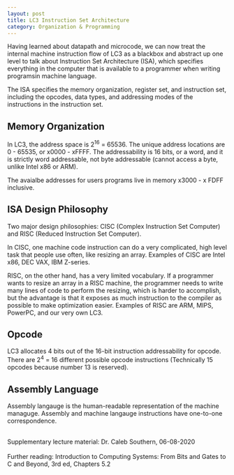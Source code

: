 ```yaml
---
layout: post
title: LC3 Instruction Set Architecture
category: Organization & Programming
---
```


Having learned about datapath and microcode, we can now treat the internal machine instruction flow of LC3 as a blackbox and abstract up one level to talk about Instruction Set Architecture (ISA), which specifies everything in the computer that is available to a programmer when writing programsin machine language.

The ISA specifies the memory organization, register set, and instruction set, including the opcodes, data types, and addressing modes of the instructions in the instruction set.

## Memory Organization

In LC3, the address space is 2<sup>16</sup> = 65536. The unique address locations are 0 - 65535, or x0000 - xFFFF. The addressability is 16 bits, or a word, and it is strictly word addressable, not byte addressable (cannot access a byte, unlike Intel x86 or ARM).

The avaialbe addresses for users programs live in memory x3000 - x FDFF inclusive.

## ISA Design Philosophy

Two major design philosophies: CISC (Complex Instruction Set Computer) and RISC (Reduced Instruction Set Computer).

In CISC, one machine code instruction can do a very complicated, high level task that people use often, like resizing an array. Examples of CISC are Intel x86, DEC VAX, IBM Z-series.

RISC, on the other hand, has a very limited vocabulary. If a programmer wants to resize an array in a RISC machine, the programmer needs to write many lines of code to perform the resizing, which is harder to accomplish, but the advantage is that it exposes as much instruction to the compiler as possible to make optimization easier. Examples of RISC are ARM, MIPS, PowerPC, and our very own LC3.

## Opcode

LC3 allocates 4 bits out of the 16-bit instruction addressability for opcode. There are 2<sup>4</sup> = 16 different possible opcode instructions (Technically 15 opcodes because number 13 is reserved).

## Assembly Language

Assembly langauge is the human-readable representation of the machine managuge. Assembly and machine langauge instructions have one-to-one correspondence.

<footer>
<br>
Supplementary lecture material: Dr. Caleb Southern, 06-08-2020
<br><br>
Further reading: Introduction to Computing Systems: From Bits and Gates to C and Beyond, 3rd ed, Chapters 5.2
</footer>
